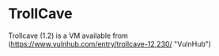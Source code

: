 # TrollCave

Trollcave (1.2) is a VM available from (https://www.vulnhub.com/entry/trollcave-12,230/ "VulnHub")
